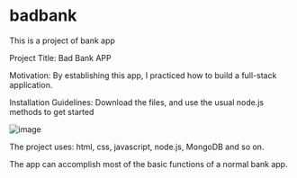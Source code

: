 # badbank
This is a project of bank app

Project Title: Bad Bank APP

Motivation: By establishing this app, I practiced how to build a full-stack application.

Installation Guidelines: Download the files, and use the usual node.js methods to get started

![image](https://github.com/modizhu/badbank/assets/99296061/12808dd8-e27c-4db7-afc8-abdc52aaf173)

The project uses: html, css, javascript, node.js, MongoDB and so on.

The app can accomplish most of the basic functions of a normal bank app.

